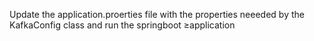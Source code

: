 Update the application.proerties file with the properties neeeded by the KafkaConfig class and run the springboot ≥application
